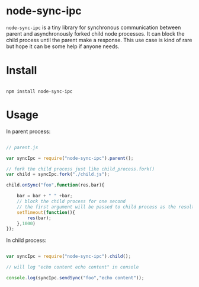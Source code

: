 # node-sync-ipc

`node-sync-ipc` is a tiny library for synchronous communication between parent and asynchronously forked child node processes. It can block the child process until the parent make a response. This use case is kind of rare but hope it can be some help if anyone needs.

# Install

````shell

npm install node-sync-ipc

````

# Usage

In parent process:



````javascript

// parent.js

var syncIpc = require("node-sync-ipc").parent();

// fork the child process just like child_process.fork()
var child = syncIpc.fork("./child.js");

child.onSync("foo",function(res,bar){

    bar = bar + " " +bar;
    // block the child process for one second
    // the first argument will be passed to child process as the result
    setTimeout(function(){
        res(bar);
    },1000)
});

````

In child process:

````javascript

var syncIpc = require("node-sync-ipc").child();

// will log "echo content echo content" in console

console.log(syncIpc.sendSync("foo","echo content"));

````


